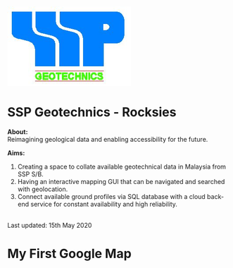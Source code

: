 ![alt text](https://github.com/Rocksies/rocksies.github.io/blob/soil-profile/Logo.JPG)

# SSP Geotechnics - Rocksies 

**About:**
<br>
Reimagining geological data and enabling accessibility for the future. 
<br>

**Aims:** 
<br>
1. Creating a space to collate available geotechnical data in Malaysia from SSP S/B. 
2. Having an interactive mapping GUI that can be navigated and searched with geolocation. 
3. Connect available ground profiles via SQL database with a cloud back-end service for constant availability and high reliability. 

<br> 
Last updated: 15th May 2020 
<br> 

<!DOCTYPE html>
<html>
<body>

<h1>My First Google Map</h1>

<div id="googleMap" style="width:100%;height:400px;"></div>

<script>
function myMap() {
var mapProp= {
  center:new google.maps.LatLng(51.508742,-0.120850),
  zoom:5,
};
var map = new google.maps.Map(document.getElementById("googleMap"),mapProp);
}
</script>

<script src="https://maps.googleapis.com/maps/api/js?key=YOUR_KEY&callback=myMap"></script>

</body>
</html>
